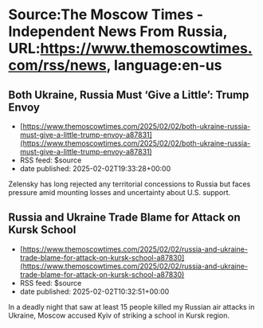 # Source:The Moscow Times - Independent News From Russia, URL:https://www.themoscowtimes.com/rss/news, language:en-us

## Both Ukraine, Russia Must ‘Give a Little’: Trump Envoy
 - [https://www.themoscowtimes.com/2025/02/02/both-ukraine-russia-must-give-a-little-trump-envoy-a87831](https://www.themoscowtimes.com/2025/02/02/both-ukraine-russia-must-give-a-little-trump-envoy-a87831)
 - RSS feed: $source
 - date published: 2025-02-02T19:33:28+00:00

Zelensky has long rejected any territorial concessions to Russia but faces pressure amid mounting losses and uncertainty about U.S. support.

## Russia and Ukraine Trade Blame for Attack on Kursk School
 - [https://www.themoscowtimes.com/2025/02/02/russia-and-ukraine-trade-blame-for-attack-on-kursk-school-a87830](https://www.themoscowtimes.com/2025/02/02/russia-and-ukraine-trade-blame-for-attack-on-kursk-school-a87830)
 - RSS feed: $source
 - date published: 2025-02-02T10:32:51+00:00

In a deadly night that saw at least 15 people killed my Russian air attacks in Ukraine, Moscow accused Kyiv of striking a school in Kursk region.

